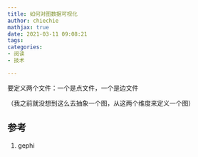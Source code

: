 ```yaml
---
title: 如何对图数据可视化
author: chiechie
mathjax: true
date: 2021-03-11 09:08:21
tags:
categories: 
- 阅读
- 技术

---
```




要定义两个文件：一个是点文件，一个是边文件

（我之前就没想到这么去抽象一个图，从这两个维度来定义一个图）



## 参考
1. gephi
